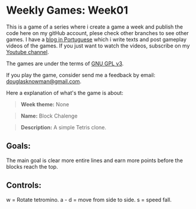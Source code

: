 # Weekly Games: Week01
This is a game of a series where i create a game a week and publish the code here
on my gitHub account, plese check other branches to see other games. I have a 
[blog in Portuguese](http://www.oproblemador.blogspot.com) which i write texts
and post gameplay videos of the games. If you just want to watch the videos,
subscribe on my [Youtube channel](https://www.youtube.com/user/srDouglasSilva).

The games are under the terms of [GNU GPL v3](http://www.gnu.org/licenses/gpl-3.0.en.html).

If you play the game, consider send me a feedback by email: [douglasknowman@gmail.com](mailto:douglasknowman@gmail.com).

Here a explanation of what's the game is about:

>__Week theme:__ None

>__Name:__ Block Chalenge

>__Description:__ A simple Tetris clone.

## Goals:
The main goal is clear more entire lines and earn more points before the blocks reach the top.

## Controls:
w = Rotate tetromino.
a - d = move from side to side.
s = speed fall.
